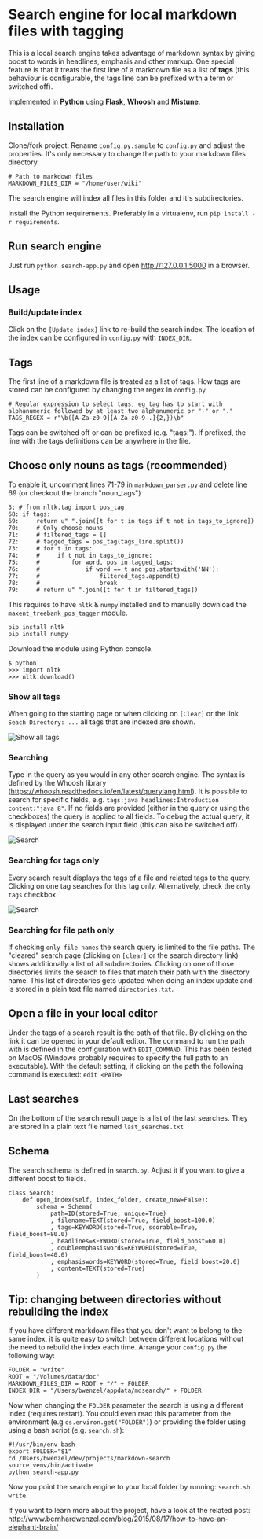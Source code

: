 # Search engine for local markdown files with tagging

This is a local search engine takes advantage of markdown syntax by giving boost to words in headlines, emphasis and other markup. One special feature is that it treats the first line of a markdown file as a list of **tags** (this behaviour is configurable, the tags line can be prefixed with a term or switched off).
  
Implemented in **Python** using **Flask**, **Whoosh** and **Mistune**.

## Installation

Clone/fork project. Rename `config.py.sample` to `config.py` and adjust the properties. It's only necessary to change the path to your markdown files directory.

    # Path to markdown files
    MARKDOWN_FILES_DIR = "/home/user/wiki"

The search engine will index all files in this folder and it's subdirectories. 

Install the Python requirements. Preferably in a virtualenv, run `pip install -r requirements`.

## Run search engine

Just run `python search-app.py` and open <http://127.0.0.1:5000> in a browser.

## Usage

### Build/update index

Click on the `[Update index]` link to re-build the search index. The location of the index can be configured in `config.py` with `INDEX_DIR`.

## Tags

The first line of a markdown file is treated as a list of tags. How tags are stored can be configured by changing the regex in `config.py`

    # Regular expression to select tags, eg tag has to start with alphanumeric followed by at least two alphanumeric or "-" or "."
    TAGS_REGEX = r"\b([A-Za-z0-9][A-Za-z0-9-.]{2,})\b"

Tags can be switched off or can be prefixed (e.g. "tags:"). If prefixed, the line with the tags definitions can be anywhere in the file.

## Choose only nouns as tags (recommended)

To enable it, uncomment lines 71-79 in `markdown_parser.py` and delete line 69 (or checkout the branch "noun_tags")

    3: # from nltk.tag import pos_tag
    68: if tags:
    69:     return u" ".join([t for t in tags if t not in tags_to_ignore])
    70:     # Only choose nouns
    71:     # filtered_tags = []
    72:     # tagged_tags = pos_tag(tags_line.split())
    73:     # for t in tags:
    74:     #     if t not in tags_to_ignore:
    75:     #         for word, pos in tagged_tags:
    76:     #             if word == t and pos.startswith('NN'):
    77:     #                 filtered_tags.append(t)
    78:     #                 break
    79:     # return u" ".join([t for t in filtered_tags])

This requires to have `nltk` & `numpy` installed and to manually download the `maxent_treebank_pos_tagger` module.
    
    pip install nltk
    pip install numpy

Download the module using Python console.

    $ python
    >>> import nltk
    >>> nltk.download()

### Show all tags

When going to the starting page or when clicking on `[Clear]` or the link `Seach Directory: ...` all tags that are indexed are shown.

![Show all tags](https://raw.githubusercontent.com/BernhardWenzel/bernhardwenzel.github.io/master/img/markdown-search/search-cleared.jpg)


### Searching

Type in the query as you would in any other search engine. The syntax is defined by the Whoosh library (<https://whoosh.readthedocs.io/en/latest/querylang.html>). It is possible to search for specific fields, e.g. `tags:java headlines:Introduction content:"java 8"`. If no fields are provided (either in the query or using the checkboxes) the query is applied to all fields. To debug the actual query, it is displayed under the search input field (this can also be switched off). 

![Search](https://raw.githubusercontent.com/BernhardWenzel/bernhardwenzel.github.io/master/img/markdown-search/search-result.jpg)

### Searching for tags only

Every search result displays the tags of a file and related tags to the query. Clicking on one tag searches for this tag only. Alternatively, check the `only tags` checkbox.

![Search](https://raw.githubusercontent.com/BernhardWenzel/bernhardwenzel.github.io/master/img/markdown-search/tags-search.jpg)

### Searching for file path only

If checking `only file names` the search query is limited to the file paths. The "cleared" search page (clicking on `[clear]` or the search directory link) shows additionally a list of all subdirectories. Clicking on one of those directories limits the search to files that match their path with the directory name. This list of directories gets updated when doing an index update and is stored in a plain text file named `directories.txt`.  

## Open a file in your local editor

Under the tags of a search result is the path of that file. By clicking on the link it can be opened in your default editor. The command to run the path with is defined in the configuration with `EDIT_COMMAND`. This has been tested on MacOS (Windows probably requires to specify the full path to an executable). With the default setting, if clicking on the path the following command is executed: `edit <PATH>`

## Last searches

On the bottom of the search result page is a list of the last searches. They are stored in a plain text file named `last_searches.txt`

## Schema

The search schema is defined in `search.py`. Adjust it if you want to give a different boost to fields.

    class Search:
        def open_index(self, index_folder, create_new=False):
            schema = Schema(
                path=ID(stored=True, unique=True)
                , filename=TEXT(stored=True, field_boost=100.0)
                , tags=KEYWORD(stored=True, scorable=True, field_boost=80.0)
                , headlines=KEYWORD(stored=True, field_boost=60.0)
                , doubleemphasiswords=KEYWORD(stored=True, field_boost=40.0)
                , emphasiswords=KEYWORD(stored=True, field_boost=20.0)
                , content=TEXT(stored=True)
            )
  
## Tip: changing between directories without rebuilding the index

If you have different markdown files that you don't want to belong to the same index, it is quite easy to switch between different locations without the need to rebuild the index each time. Arrange your `config.py` the following way:

    FOLDER = "write"
    ROOT = "/Volumes/data/doc"
    MARKDOWN_FILES_DIR = ROOT + "/" + FOLDER
    INDEX_DIR = "/Users/bwenzel/appdata/mdsearch/" + FOLDER

Now when changing the `FOLDER` parameter the search is using a different index (requires restart). You could even read this parameter from the environment (e.g  `os.environ.get("FOLDER")`) or providing the folder using using a bash script (e.g. `search.sh`):

    #!/usr/bin/env bash
    export FOLDER="$1"
    cd /Users/bwenzel/dev/projects/markdown-search
    source venv/bin/activate
    python search-app.py 

Now you point the search engine to your local folder by running: `search.sh write`. 
  
If you want to learn more about the project, have a look at the related post: <http://www.bernhardwenzel.com/blog/2015/08/17/how-to-have-an-elephant-brain/>
